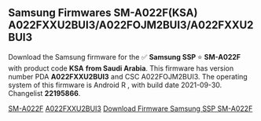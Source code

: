 <h2>Samsung Firmwares SM-A022F(KSA) A022FXXU2BUI3/A022FOJM2BUI3/A022FXXU2BUI3</h2>
Download the Samsung firmware for the ✅ <strong>Samsung SSP </strong> ⭐ <strong>SM-A022F</strong> with product code <strong>KSA</strong> <strong> from Saudi Arabia</strong>. This firmware has version number PDA <strong>A022FXXU2BUI3</strong> and CSC A022FOJM2BUI3. The operating system of this firmware is Android R , with build date 2021-09-30. Changelist <strong>22195866</strong>.


[SM-A022F](https://samfirm.shop/samsung/model/SM-A022F)
[A022FXXU2BUI3](https://samfirm.shop/samsung/pda/A022FXXU2BUI3)
[Download Firmware Samsung SSP SM-A022F](https://samfirm.shop/samsung/firmware/461638)
